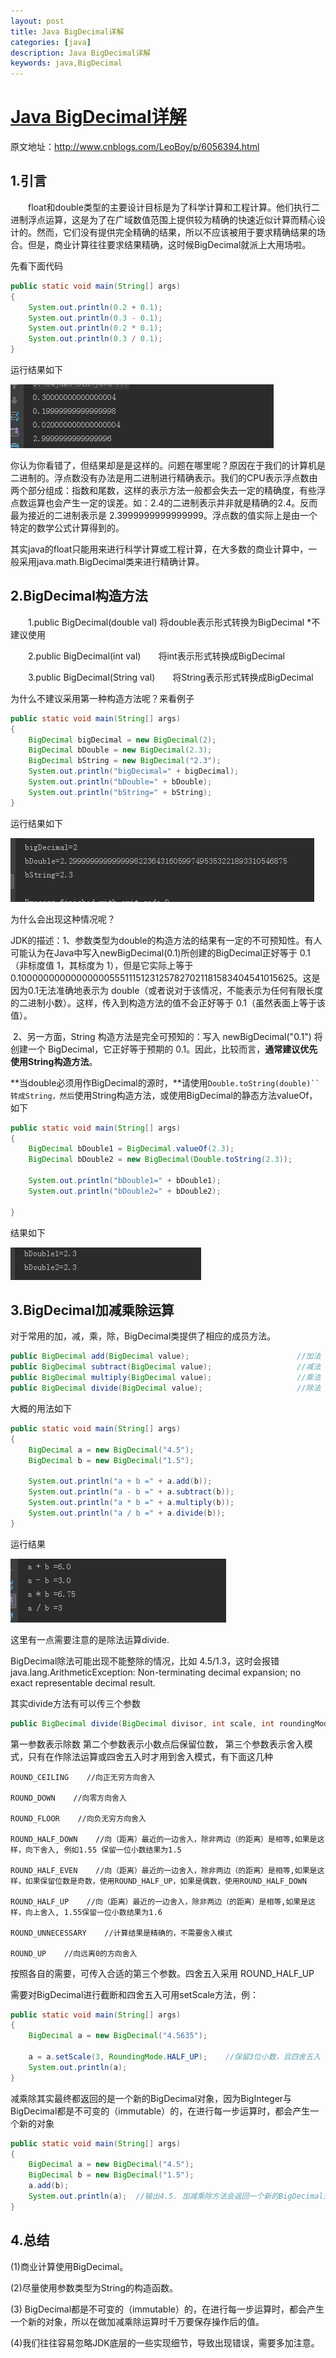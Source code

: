 ```yaml
---
layout: post
title: Java BigDecimal详解
categories: [java]
description: Java BigDecimal详解
keywords: java,BigDecimal
---
```


# [Java BigDecimal详解](https://www.cnblogs.com/LeoBoy/p/6056394.html)

原文地址：http://www.cnblogs.com/LeoBoy/p/6056394.html

## 1.引言

　　float和double类型的主要设计目标是为了科学计算和工程计算。他们执行二进制浮点运算，这是为了在广域数值范围上提供较为精确的快速近似计算而精心设计的。然而，它们没有提供完全精确的结果，所以不应该被用于要求精确结果的场合。但是，商业计算往往要求结果精确，这时候BigDecimal就派上大用场啦。

先看下面代码

```java
public static void main(String[] args)
{
    System.out.println(0.2 + 0.1);
    System.out.println(0.3 - 0.1);
    System.out.println(0.2 * 0.1);
    System.out.println(0.3 / 0.1);
}
```

运行结果如下

![img](https://raw.githubusercontent.com/Taoey/Taoey.github.io/master/_posts/greatArticle/assets/1010052-20161112110906311-2138412408.png)

   你认为你看错了，但结果却是是这样的。问题在哪里呢？原因在于我们的计算机是二进制的。浮点数没有办法是用二进制进行精确表示。我们的CPU表示浮点数由两个部分组成：指数和尾数，这样的表示方法一般都会失去一定的精确度，有些浮点数运算也会产生一定的误差。如：2.4的二进制表示并非就是精确的2.4。反而最为接近的二进制表示是 2.3999999999999999。浮点数的值实际上是由一个特定的数学公式计算得到的。

​          其实java的float只能用来进行科学计算或工程计算，在大多数的商业计算中，一般采用java.math.BigDecimal类来进行精确计算。

## 2.BigDecimal构造方法

　　1.public BigDecimal(double val)    将double表示形式转换为BigDecimal *不建议使用

　　2.public BigDecimal(int val)　　将int表示形式转换成BigDecimal

　　3.public BigDecimal(String val)　　将String表示形式转换成BigDecimal

为什么不建议采用第一种构造方法呢？来看例子

```java
public static void main(String[] args)
{
    BigDecimal bigDecimal = new BigDecimal(2);
    BigDecimal bDouble = new BigDecimal(2.3);
    BigDecimal bString = new BigDecimal("2.3");
    System.out.println("bigDecimal=" + bigDecimal);
    System.out.println("bDouble=" + bDouble);
    System.out.println("bString=" + bString);
}
```

运行结果如下

![img](assets/1010052-20161112112045999-209507136.png)

为什么会出现这种情况呢？

 JDK的描述：1、参数类型为double的构造方法的结果有一定的不可预知性。有人可能认为在Java中写入newBigDecimal(0.1)所创建的BigDecimal正好等于 0.1（非标度值 1，其标度为 1），但是它实际上等于0.1000000000000000055511151231257827021181583404541015625。这是因为0.1无法准确地表示为 double（或者说对于该情况，不能表示为任何有限长度的二进制小数）。这样，传入到构造方法的值不会正好等于 0.1（虽然表面上等于该值）。

​        2、另一方面，String 构造方法是完全可预知的：写入 newBigDecimal("0.1") 将创建一个 BigDecimal，它正好等于预期的 0.1。因此，比较而言，**通常建议优先使用String构造方法**。

 

**当double必须用作BigDecimal的源时，**请使用`Double.toString(double)``转成String，然后`使用String构造方法，或使用BigDecimal的静态方法valueOf，如下

```java
public static void main(String[] args)
{
    BigDecimal bDouble1 = BigDecimal.valueOf(2.3);
    BigDecimal bDouble2 = new BigDecimal(Double.toString(2.3));

    System.out.println("bDouble1=" + bDouble1);
    System.out.println("bDouble2=" + bDouble2);

}
```

结果如下

![img](assets/1010052-20161112113027514-1763821957.png)

 

## 3.BigDecimal加减乘除运算

对于常用的加，减，乘，除，BigDecimal类提供了相应的成员方法。

```java
public BigDecimal add(BigDecimal value);                        //加法
public BigDecimal subtract(BigDecimal value);                   //减法 
public BigDecimal multiply(BigDecimal value);                   //乘法
public BigDecimal divide(BigDecimal value);                     //除法
```

大概的用法如下

```java
public static void main(String[] args)
{
    BigDecimal a = new BigDecimal("4.5");
    BigDecimal b = new BigDecimal("1.5");

    System.out.println("a + b =" + a.add(b));
    System.out.println("a - b =" + a.subtract(b));
    System.out.println("a * b =" + a.multiply(b));
    System.out.println("a / b =" + a.divide(b));
}
```

运行结果

![img](assets/1010052-20161112114924858-18135435.png)

这里有一点需要注意的是除法运算divide.

 BigDecimal除法可能出现不能整除的情况，比如 4.5/1.3，这时会报错java.lang.ArithmeticException: Non-terminating decimal expansion; no exact representable decimal result.

其实divide方法有可以传三个参数

```java
public BigDecimal divide(BigDecimal divisor, int scale, int roundingMode) 
```
第一参数表示除数
第二个参数表示小数点后保留位数，
第三个参数表示舍入模式，只有在作除法运算或四舍五入时才用到舍入模式，有下面这几种

```
ROUND_CEILING    //向正无穷方向舍入

ROUND_DOWN    //向零方向舍入

ROUND_FLOOR    //向负无穷方向舍入

ROUND_HALF_DOWN    //向（距离）最近的一边舍入，除非两边（的距离）是相等,如果是这样，向下舍入, 例如1.55 保留一位小数结果为1.5

ROUND_HALF_EVEN    //向（距离）最近的一边舍入，除非两边（的距离）是相等,如果是这样，如果保留位数是奇数，使用ROUND_HALF_UP，如果是偶数，使用ROUND_HALF_DOWN

ROUND_HALF_UP    //向（距离）最近的一边舍入，除非两边（的距离）是相等,如果是这样，向上舍入, 1.55保留一位小数结果为1.6

ROUND_UNNECESSARY    //计算结果是精确的，不需要舍入模式

ROUND_UP    //向远离0的方向舍入
```

按照各自的需要，可传入合适的第三个参数。四舍五入采用 ROUND_HALF_UP

 

需要对BigDecimal进行截断和四舍五入可用setScale方法，例：

```java
public static void main(String[] args)
{
    BigDecimal a = new BigDecimal("4.5635");

    a = a.setScale(3, RoundingMode.HALF_UP);    //保留3位小数，且四舍五入
    System.out.println(a);
}
```

减乘除其实最终都返回的是一个新的BigDecimal对象，因为BigInteger与BigDecimal都是不可变的（immutable）的，在进行每一步运算时，都会产生一个新的对象

```java
public static void main(String[] args)
{
    BigDecimal a = new BigDecimal("4.5");
    BigDecimal b = new BigDecimal("1.5");
    a.add(b);
    System.out.println(a);  //输出4.5. 加减乘除方法会返回一个新的BigDecimal对象，原来的a不变
}
```

## 4.总结

(1)商业计算使用BigDecimal。

(2)尽量使用参数类型为String的构造函数。

(3) BigDecimal都是不可变的（immutable）的，在进行每一步运算时，都会产生一个新的对象，所以在做加减乘除运算时千万要保存操作后的值。

(4)我们往往容易忽略JDK底层的一些实现细节，导致出现错误，需要多加注意。
